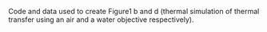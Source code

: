 Code and data used to create Figure1 b and d (thermal simulation of thermal transfer using an air and a water objective respectively).
